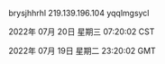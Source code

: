 brysjhhrhl 219.139.196.104 yqqlmgsycl

2022年 07月 20日 星期三 07:20:02 CST

2022年 07月 19日 星期二 23:20:02 GMT
